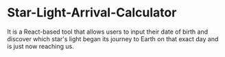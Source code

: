 # Star-Light-Arrival-Calculator
It is a React-based tool that allows users to input their date of birth and discover which star's light began its journey to Earth on that exact day and is just now reaching us.

